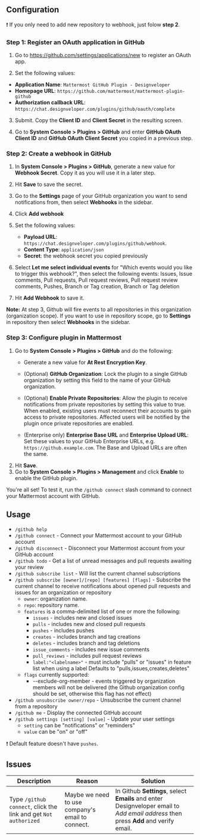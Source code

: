 ## Configuration

:exclamation: If you only need to add new repository to webhook, just folow **step 2**.

### Step 1: Register an OAuth application in GitHub

1. Go to https://github.com/settings/applications/new to register an OAuth app.

2. Set the following values:
- **Application Name**: `Mattermost GitHub Plugin - Designveloper`
- **Homepage URL**: `https://github.com/mattermost/mattermost-plugin-github`
- **Authorization callback URL**: `https://chat.designveloper.com/plugins/github/oauth/complete`

3. Submit. Copy the **Client ID** and **Client Secret** in the resulting screen.

4. Go to **System Console > Plugins > GitHub** and enter **GitHub OAuth Client ID** and **GitHub OAuth Client Secret** you copied in a previous step.

### Step 2: Create a webhook in GitHub

1. In **System Console > Plugins > GitHub**, generate a new value for **Webhook Secret**. Copy it as you will use it in a later step.

2. Hit **Save** to save the secret.

3. Go to the **Settings** page of your GitHub organization you want to send notifications from, then select **Webhooks** in the sidebar.

4. Click **Add webhook**

5. Set the following values:
   - **Payload URL**: `https://chat.designveloper.com/plugins/github/webhook`.
   - **Content Type**: `application/json`
   - **Secret**: the webhook secret you copied previously

6. Select **Let me select individual events** for "Which events would you like to trigger this webhook?", then select the following events: Issues, Issue comments, Pull requests, Pull request reviews, Pull request review comments, Pushes, Branch or Tag creation, Branch or Tag deletion

7. Hit **Add Webhook** to save it.

**Note:** At step 3, Github will fire events to all repositories in this organization (organization scope). If you want to use in repository scope, go to **Settings** in repository then select **Webhooks** in the sidebar.

### Step 3: Configure plugin in Mattermost

1. Go to **System Console > Plugins > GitHub** and do the following:
   - Generate a new value for **At Rest Encryption Key**.
   - (Optional) **GitHub Organization**: Lock the plugin to a single GitHub organization by setting this field to the name of your GitHub organization.
   - (Optional) **Enable Private Repositories**: Allow the plugin to receive notifications from private repositories by setting this value to true.
    When enabled, existing users must reconnect their accounts to gain access to private repositories. Affected users will be notified by the plugin once private repositories are enabled.

   - (Enterprise only) **Enterprise Base URL** and **Enterprise Upload URL**: Set these values to your GitHub Enterprise URLs, e.g. `https://github.example.com`. The Base and Upload URLs are often the same.
2. Hit **Save**.
3. Go to **System Console > Plugins > Management** and click **Enable** to enable the GitHub plugin.

You're all set! To test it, run the `/github connect` slash command to connect your Mattermost account with GitHub.


## Usage

- `/github help`
- `/github connect` - Connect your Mattermost account to your GitHub account
- `/github disconnect` - Disconnect your Mattermost account from your GitHub account
- `/github todo` - Get a list of unread messages and pull requests awaiting your review
- `/github subscribe list` - Will list the current channel subscriptions
- `/github subscribe [owner]/[repo] [features] [flags]` - Subscribe the current channel to receive notifications about opened pull requests and issues for an organization or repository
  - `owner`: organization name.
  - `repo`: repository name.
  - `features` is a comma-delimited list of one or more the following:
    - `issues` - includes new and closed issues
    - `pulls` - includes new and closed pull requests
    - `pushes` - includes pushes
    - `creates` - includes branch and tag creations
    - `deletes` - includes branch and tag deletions
    - `issue_comments` - includes new issue comments
    - `pull_reviews` - includes pull request reviews
    - `label:"<labelname>"` - must include "pulls" or "issues" in feature list when using a label
    Defaults to "pulls,issues,creates,deletes"
  - `flags` currently supported: 
    - --exclude-org-member - events triggered by organization members will not be delivered (the Github organization config should be set, otherwise this flag has not effect)
- `/github unsubscribe owner/repo` - Unsubscribe the current channel from a repository
- `/github me` - Display the connected GitHub account
- `/github settings [setting] [value]` - Update your user settings
  - `setting` can be "notifications" or "reminders"
  - `value` can be "on" or "off"

:exclamation: Default feature doesn't have `pushes`.
## Issues

Description|Reason|Solution
-----------|------|--------
Type `/github connect`, click the link and get `Not authorized`|Maybe we need to use company's email to connect.|In Github **Settings**, select **Emails** and enter Designveloper email to *Add email address* then press **Add** and verify email.

